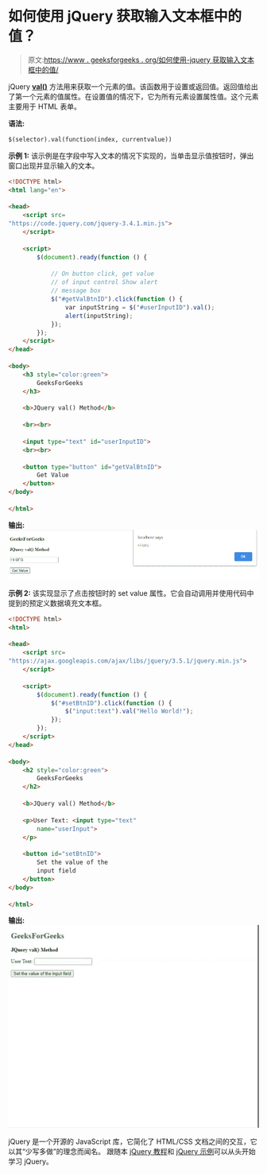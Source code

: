 # 如何使用 jQuery 获取输入文本框中的值？

> 原文:[https://www . geeksforgeeks . org/如何使用-jquery 获取输入文本框中的值/](https://www.geeksforgeeks.org/how-to-get-the-value-in-an-input-text-box-using-jquery/)

jQuery [**val()**](https://www.geeksforgeeks.org/jquery-val-with-examples/) 方法用来获取一个元素的值。该函数用于设置或返回值。返回值给出了第一个元素的值属性。在设置值的情况下，它为所有元素设置属性值。这个元素主要用于 HTML 表单。

**语法:**

```html
$(selector).val(function(index, currentvalue))

```

**示例 1:** 该示例是在字段中写入文本的情况下实现的，当单击显示值按钮时，弹出窗口出现并显示输入的文本。

```html
<!DOCTYPE html>
<html lang="en">

<head>
    <script src=
"https://code.jquery.com/jquery-3.4.1.min.js">
    </script>

    <script>
        $(document).ready(function () {

            // On button click, get value
            // of input control Show alert
            // message box
            $("#getValBtnID").click(function () {
                var inputString = $("#userInputID").val();
                alert(inputString);
            });
        });
    </script>
</head>

<body>
    <h3 style="color:green">
        GeeksForGeeks
    </h3>

    <b>JQuery val() Method</b>

    <br><br>

    <input type="text" id="userInputID">
    <br><br>

    <button type="button" id="getValBtnID">
        Get Value
    </button>
</body>

</html>
```

**输出:**
![](img/eec337389d75172a7bcdd72ec4e08bb7.png)

**示例 2:** 该实现显示了点击按钮时的 set value 属性。它会自动调用并使用代码中提到的预定义数据填充文本框。

```html
<!DOCTYPE html>
<html>

<head>
    <script src=
"https://ajax.googleapis.com/ajax/libs/jquery/3.5.1/jquery.min.js">
    </script>

    <script>
        $(document).ready(function () {
            $("#setBtnID").click(function () {
                $("input:text").val("Hello World!");
            });
        });
    </script>
</head>

<body>
    <h2 style="color:green">
        GeeksForGeeks
    </h2>

    <b>JQuery val() Method</b>

    <p>User Text: <input type="text"
        name="userInput">
    </p>

    <button id="setBtnID">
        Set the value of the 
        input field
    </button>
</body>

</html>
```

**输出:**
![](img/812b8efe7b15e2a3e35090e82987fbce.png)

jQuery 是一个开源的 JavaScript 库，它简化了 HTML/CSS 文档之间的交互，它以其“少写多做”的理念而闻名。
跟随本 [jQuery 教程](https://www.geeksforgeeks.org/jquery-tutorials/)和 [jQuery 示例](https://www.geeksforgeeks.org/jquery-examples/)可以从头开始学习 jQuery。